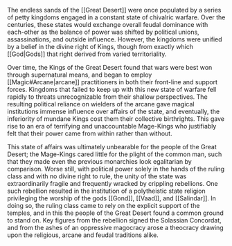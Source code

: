The endless sands of the [[Great Desert]] were once populated by a series of petty kingdoms engaged in a constant state of chivalric warfare. Over the centuries, these states would exchange overall feudal dominance with each-other as the balance of power was shifted by political unions, assassinations, and outside influence. However, the kingdoms were unified by a belief in the divine right of Kings, though from exactly which [[God|Gods]] that right derived from varied territoriality.   

Over time, the Kings of the Great Desert found that wars were best won through supernatural means, and began to employ [[Magic#Arcane|arcane]] practitioners in both their front-line and support forces. Kingdoms that failed to keep up with this new state of warfare fell rapidly to threats unrecognizable from their shallow perspectives. The resulting political reliance on wielders of the arcane gave magical institutions immense influence over affairs of the state, and eventually, the inferiority of mundane Kings cost them their collective birthrights. This gave rise to an era of terrifying and unaccountable Mage-Kings who justifiably felt that their power came from within rather than without.

This state of affairs was ultimately unbearable for the people of the Great Desert; the Mage-Kings cared little for the plight of the common man, such that they made even the previous monarchies look egalitarian by comparison. Worse still, with political power solely in the hands of the ruling class and with no divine right to rule, the unity of the state was extraordinarily fragile and frequently wracked by crippling rebellions. One such rebellion resulted in the institution of a polytheistic state religion privileging the worship of the gods [[Gond]], [[Vaad]], and [[Salindar]]. In doing so, the ruling class came to rely on the explicit support of the temples, and in this the people of the Great Desert found a common ground to stand on. Key figures from the rebellion signed the Solassian Concordat, and from the ashes of an oppressive magocracy arose a theocracy drawing upon the religious, arcane and feudal traditions alike.